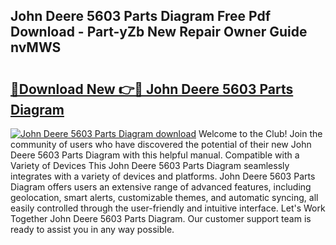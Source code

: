 ## John Deere 5603 Parts Diagram Free Pdf Download - Part-yZb New Repair Owner Guide nvMWS

# <h2><a href="http://dfs9g8.blite.top/?on=John+Deere+5603+Parts+Diagram">🔗Download New 👉🔴 John Deere 5603 Parts Diagram</a></h2>

[![John Deere 5603 Parts Diagram download](https://i.imgur.com/lujVjoI.png)](http://dfs9g8.blite.top/?on=John+Deere+5603+Parts+Diagram)
Welcome to the Club! Join the community of users who have discovered the potential of their new John Deere 5603 Parts Diagram with this helpful manual. Compatible with a Variety of Devices This John Deere 5603 Parts Diagram seamlessly integrates with a variety of devices and platforms. John Deere 5603 Parts Diagram offers users an extensive range of advanced features, including geolocation, smart alerts, customizable themes, and automatic syncing, all easily controlled through the user-friendly and intuitive interface. Let's Work Together John Deere 5603 Parts Diagram. Our customer support team is ready to assist you in any way possible.

